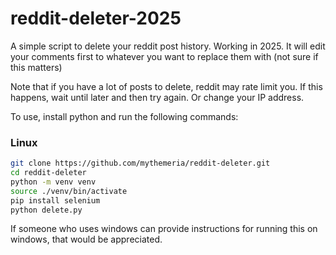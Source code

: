 # reddit-deleter-2025
A simple script to delete your reddit post history. Working in 2025. It will edit your comments first to whatever you want to replace them with (not sure if this matters)

Note that if you have a lot of posts to delete, reddit may rate limit you. If this happens, wait until later and then try again. Or change your IP address.

To use, install python and run the following commands:

### Linux

```bash
git clone https://github.com/mythemeria/reddit-deleter.git
cd reddit-deleter
python -m venv venv
source ./venv/bin/activate
pip install selenium
python delete.py
```

If someone who uses windows can provide instructions for running this on windows, that would be appreciated.

